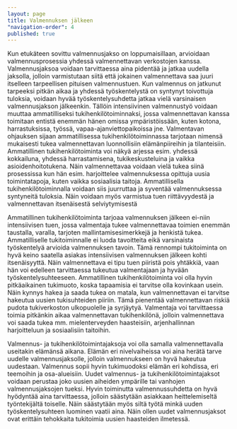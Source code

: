 ```yaml
---
layout: page
title: Valmennuksen jälkeen
"navigation-order": 4
published: true
---
```


Kun etukäteen sovittu valmennusjakso on loppumaisillaan, arvioidaan valmennusprosessia yhdessä valmennettavan verkostojen kanssa. Valmennusjaksoa voidaan tarvittaessa aina pidentää ja jatkaa uudella jaksolla, jolloin varmistutaan siitä että jokainen valmennettava saa juuri itselleen tarpeellisen pituisen valmennustuen. Kun valmennus on jatkunut tarpeeksi pitkän aikaa ja yhdessä työskentelystä on syntynyt toivottuja tuloksia, voidaan hyvää työskentelysuhdetta jatkaa vielä varsinaisen valmennusjakson jälkeenkin. Tällöin intensiivinen valmennustyö voidaan muuttaa ammatilliseksi tukihenkilötoiminnaksi, jossa valmennettavan kanssa toimitaan entistä enemmän hänen omissa ympäristöissään, kuten kotona, harrastuksissa, työssä, vapaa-ajanviettopaikoissa jne. Valmentavan ohjauksen sijaan ammatillisessa tukihenkilötoiminnassa tarjotaan nimensä mukaisesti tukea valmennettavan luonnollisiin elämänpiireihin ja tilanteisiin. Ammatillinen tukihenkilötoiminta voi näkyä arjessa esim. yhdessä kokkailuna, yhdessä harrastamisena, tukikeskusteluina ja vaikka asioidenhoitotukena. Näin valmennettavaa voidaan vielä tukea siinä prosessissa kun hän esim. harjoittelee valmennuksessa opittuja uusia toimintatapoja, kuten vaikka sosiaalisia taitoja. Ammatillisella tukihenkilötoiminnalla voidaan siis juurruttaa ja syventää valmennuksessa syntyneitä tuloksia. Näin voidaan myös varmistua tuen riittävyydestä ja valmennettavan itsenäisestä selviytymisestä

Ammatillinen tukihenkilötoiminta tarjoaa valmennuksen jälkeen ei-niin intensiivisen tuen, jossa valmentaja tukee valmennettavaa toimien enemmän taustalla, varalla, tarjoten mallintamisesimerkkejä ja henkistä tukea. Ammatilliselle tukitoiminnalle ei luoda tavoitteita eikä varsinaista työskentelyä arvioida valmennuksen tavoin. Tämä rennompi tukitoiminta on hyvä keino saatella asiakas intensiivisen valmennuksen jälkeen kohti itsenäisyyttä. Näin valmennettava ei tipu tuen piiristä pois yhtäkkiä, vaan hän voi edelleen tarvittaessa tukeutua valmentajaan ja hyvään työskentelysuhteeseen. Ammatillinen tukihenkilötoiminta voi olla hyvin pitkäaikainen tukimuoto, koska tapaamisia ei tarvitse olla kovinkaan usein. Näin kynnys hakea ja saada tukea on matala, kun valmennettavan ei tarvitse hakeutua uusien tukisuhteiden piiriin. Tämä pienentää valmennettavan riskiä pudota tukiverkoston ulkopuolelle ja syrjäytyä. Valmentaja voi tarvittaessa toimia pitkänkin aikaa valmennettavan tukihenkilönä, jolloin valmennettava voi saada tukea mm. mielenterveyden haasteisiin, arjenhallinnan harjoitteluun ja sosiaalisiin taitoihin.

Valmennus- ja tukihenkilötoimintajaksoja voi olla samalla valmennettavalla useitakin elämänsä aikana. Elämän eri nivelvaiheissa voi aina herätä tarve uudelle valmennusjaksolle, jolloin valmennukseen on hyvä hakeutua uudestaan. Valmennus sopii hyvin tukimuodoksi elämän eri kohdissa, eri teemoihin ja osa-alueisiin. Uudet valmennus- ja tukihenkilötoimintajaksot voidaan perustaa joko uusien aiheiden ympärille tai vanhojen valmennusjaksojen tueksi. Hyvin toiminutta valmennussuhdetta on hyvä hyödyntää aina tarvittaessa, jolloin säästytään asiakkaan heittelemiseltä työntekijältä toiselle. Näin säästytään myös siltä työtä minkä uuden työskentelysuhteen luominen vaatii aina. Näin ollen uudet valmennusjaksot ovat erittäin tehokkaita tukitoimia uusien haasteiden ilmetessä.